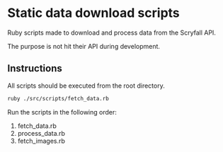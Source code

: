 # Static data download scripts

Ruby scripts made to download and process data from the Scryfall API.

The purpose is not hit their API during development.

## Instructions

All scripts should be executed from the root directory.

```sh
ruby ./src/scripts/fetch_data.rb
```

Run the scripts in the following order:

1. fetch_data.rb
2. process_data.rb
3. fetch_images.rb
